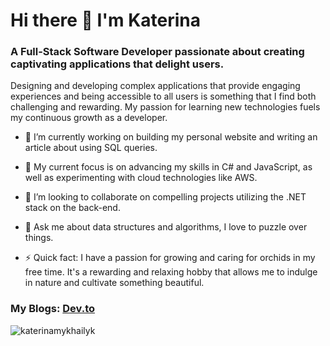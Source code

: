 <h1 align="left">Hi there 👋 I'm Katerina</h1>

<!--
**KaterinaMykhailyk/KaterinaMykhailyk** is a ✨ _special_ ✨ repository because its `README.md` (this file) appears on your GitHub profile.

Here are some ideas to get you started:

- 🔭 I’m currently working on ...
- 🌱 I’m currently learning ...
- 👯 I’m looking to collaborate on ...
- 🤔 I’m looking for help with ...
- 💬 Ask me about ...
- 📫 How to reach me: ...
- 😄 Pronouns: ...
- ⚡ Fun fact: ...
-->
<h3 align="left">A Full-Stack Software Developer passionate about creating captivating applications that delight users.</h3>
<p>Designing and developing complex applications that provide engaging experiences and being accessible to all users is something that I find both challenging and rewarding. My passion for learning new technologies fuels my continuous growth as a developer.</p>

- 🔭 I’m currently working on building my personal website and writing an article about using SQL queries.

- 🌱 My current focus is on advancing my skills in C# and JavaScript, as well as experimenting with cloud technologies like AWS.

- 👯 I’m looking to collaborate on compelling projects utilizing the .NET stack on the back-end.

- 💬 Ask me about data structures and algorithms, I love to puzzle over things.

- ⚡ Quick fact: I have a passion for growing and caring for orchids in my free time. It's a rewarding and relaxing hobby that allows me to indulge in nature and cultivate something beautiful.

<h3 align="left">My Blogs: <a href="https://dev.to/katerinamykhailyk">Dev.to</a></h3>

<p>&nbsp;<img align="left" src="https://github-readme-stats.vercel.app/api?username=katerinamykhailyk&show_icons=true&locale=en&theme=prussian" alt="katerinamykhailyk" /></p>
